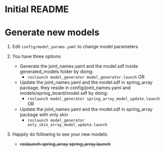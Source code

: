 # Initial README

# Generate new models

1. Edit ```config/model_params.yaml``` to change model parameters

2. You have three options
	- Generate the joint_names.yaml and the model.sdf inside generated_models folder by doing:
		- ```roslaunch model_generator model_generator.launch```
	OR
	- Update the joint_names.yaml and the model.sdf in spring_array package, they reside in config/joint_names.yaml and models/spring_board/model.sdf by doing:
		- ```roslaunch model_generator spring_array_model_update.launch```
	OR
	- Update the joint_names.yaml and the model.sdf in spring_array package with only skin
		- ```roslaunch model_generator only_skin_array_model_update.launch```

3. Happily do following to see your new models:
	- ~~roslaunch spring_array spring_array.launch~~
